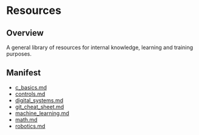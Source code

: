 # Resources

## Overview

A general library of resources for internal knowledge, learning and training
purposes.

## Manifest

- [c_basics.md](c_basics.md)
- [controls.md](controls.md)
- [digital_systems.md](digital_systems.md)
- [git_cheat_sheet.md](git_cheat_sheet.md)
- [machine_learning.md](machine_learning.md)
- [math.md](math.md)
- [robotics.md](robotics.md)
